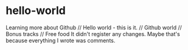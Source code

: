 # hello-world
Learning more about Github
// Hello world - this is it.
// Github world
// Bonus tracks
// Free food
It didn't register any changes.
Maybe that's because everything I wrote was comments.
